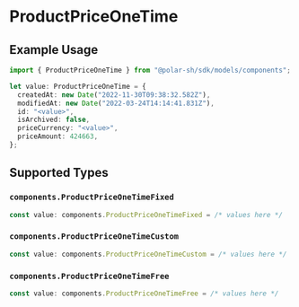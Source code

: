 # ProductPriceOneTime

## Example Usage

```typescript
import { ProductPriceOneTime } from "@polar-sh/sdk/models/components";

let value: ProductPriceOneTime = {
  createdAt: new Date("2022-11-30T09:38:32.582Z"),
  modifiedAt: new Date("2022-03-24T14:14:41.831Z"),
  id: "<value>",
  isArchived: false,
  priceCurrency: "<value>",
  priceAmount: 424663,
};
```

## Supported Types

### `components.ProductPriceOneTimeFixed`

```typescript
const value: components.ProductPriceOneTimeFixed = /* values here */
```

### `components.ProductPriceOneTimeCustom`

```typescript
const value: components.ProductPriceOneTimeCustom = /* values here */
```

### `components.ProductPriceOneTimeFree`

```typescript
const value: components.ProductPriceOneTimeFree = /* values here */
```

